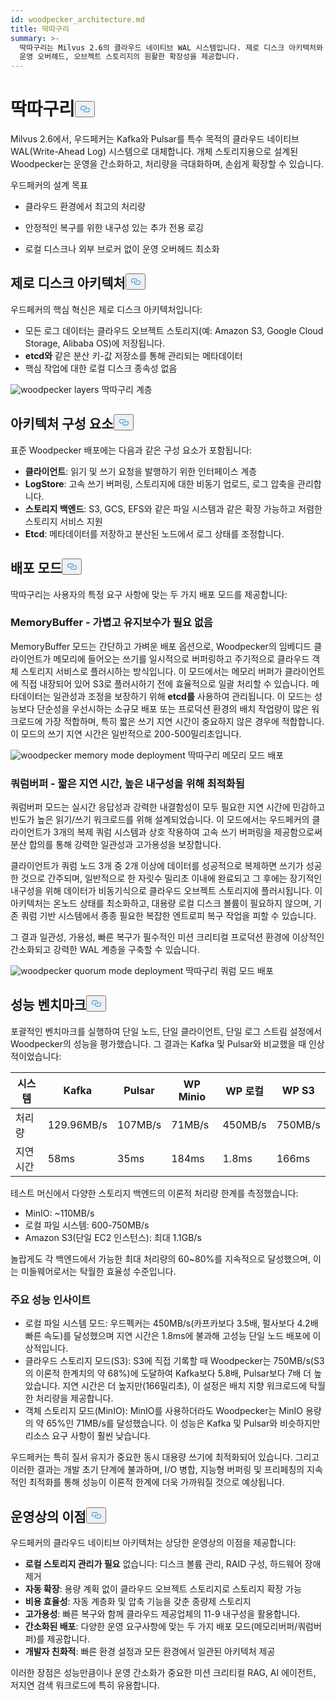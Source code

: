 ```yaml
---
id: woodpecker_architecture.md
title: 딱따구리
summary: >-
  딱따구리는 Milvus 2.6의 클라우드 네이티브 WAL 시스템입니다. 제로 디스크 아키텍처와 두 가지 배포 모드를 통해 높은 처리량, 낮은
  운영 오버헤드, 오브젝트 스토리지의 원활한 확장성을 제공합니다.
---
```

<h1 id="Woodpecker" class="common-anchor-header">딱따구리<button data-href="#Woodpecker" class="anchor-icon" translate="no">
      <svg translate="no"
        aria-hidden="true"
        focusable="false"
        height="20"
        version="1.1"
        viewBox="0 0 16 16"
        width="16"
      >
        <path
          fill="#0092E4"
          fill-rule="evenodd"
          d="M4 9h1v1H4c-1.5 0-3-1.69-3-3.5S2.55 3 4 3h4c1.45 0 3 1.69 3 3.5 0 1.41-.91 2.72-2 3.25V8.59c.58-.45 1-1.27 1-2.09C10 5.22 8.98 4 8 4H4c-.98 0-2 1.22-2 2.5S3 9 4 9zm9-3h-1v1h1c1 0 2 1.22 2 2.5S13.98 12 13 12H9c-.98 0-2-1.22-2-2.5 0-.83.42-1.64 1-2.09V6.25c-1.09.53-2 1.84-2 3.25C6 11.31 7.55 13 9 13h4c1.45 0 3-1.69 3-3.5S14.5 6 13 6z"
        ></path>
      </svg>
    </button></h1><p>Milvus 2.6에서, 우드페커는 Kafka와 Pulsar를 특수 목적의 클라우드 네이티브 WAL(Write-Ahead Log) 시스템으로 대체합니다. 개체 스토리지용으로 설계된 Woodpecker는 운영을 간소화하고, 처리량을 극대화하며, 손쉽게 확장할 수 있습니다.</p>
<p>우드페커의 설계 목표</p>
<ul>
<li><p>클라우드 환경에서 최고의 처리량</p></li>
<li><p>안정적인 복구를 위한 내구성 있는 추가 전용 로깅</p></li>
<li><p>로컬 디스크나 외부 브로커 없이 운영 오버헤드 최소화</p></li>
</ul>
<h2 id="Zero-disk-architecture" class="common-anchor-header">제로 디스크 아키텍처<button data-href="#Zero-disk-architecture" class="anchor-icon" translate="no">
      <svg translate="no"
        aria-hidden="true"
        focusable="false"
        height="20"
        version="1.1"
        viewBox="0 0 16 16"
        width="16"
      >
        <path
          fill="#0092E4"
          fill-rule="evenodd"
          d="M4 9h1v1H4c-1.5 0-3-1.69-3-3.5S2.55 3 4 3h4c1.45 0 3 1.69 3 3.5 0 1.41-.91 2.72-2 3.25V8.59c.58-.45 1-1.27 1-2.09C10 5.22 8.98 4 8 4H4c-.98 0-2 1.22-2 2.5S3 9 4 9zm9-3h-1v1h1c1 0 2 1.22 2 2.5S13.98 12 13 12H9c-.98 0-2-1.22-2-2.5 0-.83.42-1.64 1-2.09V6.25c-1.09.53-2 1.84-2 3.25C6 11.31 7.55 13 9 13h4c1.45 0 3-1.69 3-3.5S14.5 6 13 6z"
        ></path>
      </svg>
    </button></h2><p>우드페커의 핵심 혁신은 제로 디스크 아키텍처입니다:</p>
<ul>
<li>모든 로그 데이터는 클라우드 오브젝트 스토리지(예: Amazon S3, Google Cloud Storage, Alibaba OS)에 저장됩니다.</li>
<li><strong>etcd와</strong> 같은 분산 키-값 저장소를 통해 관리되는 메타데이터</li>
<li>핵심 작업에 대한 로컬 디스크 종속성 없음</li>
</ul>
<p>
  
   <span class="img-wrapper"> <img translate="no" src="/docs/v2.6.x/assets/woodpecker_layers.png" alt="woodpecker layers" class="doc-image" id="woodpecker-layers" />
   </span> <span class="img-wrapper"> <span>딱따구리 계층</span> </span></p>
<h2 id="Architecture-components" class="common-anchor-header">아키텍처 구성 요소<button data-href="#Architecture-components" class="anchor-icon" translate="no">
      <svg translate="no"
        aria-hidden="true"
        focusable="false"
        height="20"
        version="1.1"
        viewBox="0 0 16 16"
        width="16"
      >
        <path
          fill="#0092E4"
          fill-rule="evenodd"
          d="M4 9h1v1H4c-1.5 0-3-1.69-3-3.5S2.55 3 4 3h4c1.45 0 3 1.69 3 3.5 0 1.41-.91 2.72-2 3.25V8.59c.58-.45 1-1.27 1-2.09C10 5.22 8.98 4 8 4H4c-.98 0-2 1.22-2 2.5S3 9 4 9zm9-3h-1v1h1c1 0 2 1.22 2 2.5S13.98 12 13 12H9c-.98 0-2-1.22-2-2.5 0-.83.42-1.64 1-2.09V6.25c-1.09.53-2 1.84-2 3.25C6 11.31 7.55 13 9 13h4c1.45 0 3-1.69 3-3.5S14.5 6 13 6z"
        ></path>
      </svg>
    </button></h2><p>표준 Woodpecker 배포에는 다음과 같은 구성 요소가 포함됩니다:</p>
<ul>
<li><strong>클라이언트</strong>: 읽기 및 쓰기 요청을 발행하기 위한 인터페이스 계층</li>
<li><strong>LogStore</strong>: 고속 쓰기 버퍼링, 스토리지에 대한 비동기 업로드, 로그 압축을 관리합니다.</li>
<li><strong>스토리지 백엔드</strong>: S3, GCS, EFS와 같은 파일 시스템과 같은 확장 가능하고 저렴한 스토리지 서비스 지원</li>
<li><strong>Etcd</strong>: 메타데이터를 저장하고 분산된 노드에서 로그 상태를 조정합니다.</li>
</ul>
<h2 id="Deployment-modes" class="common-anchor-header">배포 모드<button data-href="#Deployment-modes" class="anchor-icon" translate="no">
      <svg translate="no"
        aria-hidden="true"
        focusable="false"
        height="20"
        version="1.1"
        viewBox="0 0 16 16"
        width="16"
      >
        <path
          fill="#0092E4"
          fill-rule="evenodd"
          d="M4 9h1v1H4c-1.5 0-3-1.69-3-3.5S2.55 3 4 3h4c1.45 0 3 1.69 3 3.5 0 1.41-.91 2.72-2 3.25V8.59c.58-.45 1-1.27 1-2.09C10 5.22 8.98 4 8 4H4c-.98 0-2 1.22-2 2.5S3 9 4 9zm9-3h-1v1h1c1 0 2 1.22 2 2.5S13.98 12 13 12H9c-.98 0-2-1.22-2-2.5 0-.83.42-1.64 1-2.09V6.25c-1.09.53-2 1.84-2 3.25C6 11.31 7.55 13 9 13h4c1.45 0 3-1.69 3-3.5S14.5 6 13 6z"
        ></path>
      </svg>
    </button></h2><p>딱따구리는 사용자의 특정 요구 사항에 맞는 두 가지 배포 모드를 제공합니다:</p>
<h3 id="MemoryBuffer---Lightweight-and-maintenance-free" class="common-anchor-header">MemoryBuffer - 가볍고 유지보수가 필요 없음</h3><p>MemoryBuffer 모드는 간단하고 가벼운 배포 옵션으로, Woodpecker의 임베디드 클라이언트가 메모리에 들어오는 쓰기를 일시적으로 버퍼링하고 주기적으로 클라우드 객체 스토리지 서비스로 플러시하는 방식입니다. 이 모드에서는 메모리 버퍼가 클라이언트에 직접 내장되어 있어 S3로 플러시하기 전에 효율적으로 일괄 처리할 수 있습니다. 메타데이터는 일관성과 조정을 보장하기 위해 <strong>etcd를</strong> 사용하여 관리됩니다. 이 모드는 성능보다 단순성을 우선시하는 소규모 배포 또는 프로덕션 환경의 배치 작업량이 많은 워크로드에 가장 적합하며, 특히 짧은 쓰기 지연 시간이 중요하지 않은 경우에 적합합니다. 이 모드의 쓰기 지연 시간은 일반적으로 200-500밀리초입니다.</p>
<p>
  
   <span class="img-wrapper"> <img translate="no" src="/docs/v2.6.x/assets/woodpecker_memorybuffer_mode_deployment.png" alt="woodpecker memory mode deployment" class="doc-image" id="woodpecker-memory-mode-deployment" />
   </span> <span class="img-wrapper"> <span>딱따구리 메모리 모드 배포</span> </span></p>
<h3 id="QuorumBuffer---Optimized-for-low-latency-high-durability" class="common-anchor-header">쿼럼버퍼 - 짧은 지연 시간, 높은 내구성을 위해 최적화됨</h3><p>쿼럼버퍼 모드는 실시간 응답성과 강력한 내결함성이 모두 필요한 지연 시간에 민감하고 빈도가 높은 읽기/쓰기 워크로드를 위해 설계되었습니다. 이 모드에서는 우드페커의 클라이언트가 3개의 복제 쿼럼 시스템과 상호 작용하여 고속 쓰기 버퍼링을 제공함으로써 분산 합의를 통해 강력한 일관성과 고가용성을 보장합니다.</p>
<p>클라이언트가 쿼럼 노드 3개 중 2개 이상에 데이터를 성공적으로 복제하면 쓰기가 성공한 것으로 간주되며, 일반적으로 한 자릿수 밀리초 이내에 완료되고 그 후에는 장기적인 내구성을 위해 데이터가 비동기식으로 클라우드 오브젝트 스토리지에 플러시됩니다. 이 아키텍처는 온노드 상태를 최소화하고, 대용량 로컬 디스크 볼륨이 필요하지 않으며, 기존 쿼럼 기반 시스템에서 종종 필요한 복잡한 엔트로피 복구 작업을 피할 수 있습니다.</p>
<p>그 결과 일관성, 가용성, 빠른 복구가 필수적인 미션 크리티컬 프로덕션 환경에 이상적인 간소화되고 강력한 WAL 계층을 구축할 수 있습니다.</p>
<p>
  
   <span class="img-wrapper"> <img translate="no" src="/docs/v2.6.x/assets/woodpecker_quorumbuffer_mode_deployment.png" alt="woodpecker quorum mode deployment" class="doc-image" id="woodpecker-quorum-mode-deployment" />
   </span> <span class="img-wrapper"> <span>딱따구리 쿼럼 모드 배포</span> </span></p>
<h2 id="Performance-benchmarks" class="common-anchor-header">성능 벤치마크<button data-href="#Performance-benchmarks" class="anchor-icon" translate="no">
      <svg translate="no"
        aria-hidden="true"
        focusable="false"
        height="20"
        version="1.1"
        viewBox="0 0 16 16"
        width="16"
      >
        <path
          fill="#0092E4"
          fill-rule="evenodd"
          d="M4 9h1v1H4c-1.5 0-3-1.69-3-3.5S2.55 3 4 3h4c1.45 0 3 1.69 3 3.5 0 1.41-.91 2.72-2 3.25V8.59c.58-.45 1-1.27 1-2.09C10 5.22 8.98 4 8 4H4c-.98 0-2 1.22-2 2.5S3 9 4 9zm9-3h-1v1h1c1 0 2 1.22 2 2.5S13.98 12 13 12H9c-.98 0-2-1.22-2-2.5 0-.83.42-1.64 1-2.09V6.25c-1.09.53-2 1.84-2 3.25C6 11.31 7.55 13 9 13h4c1.45 0 3-1.69 3-3.5S14.5 6 13 6z"
        ></path>
      </svg>
    </button></h2><p>포괄적인 벤치마크를 실행하여 단일 노드, 단일 클라이언트, 단일 로그 스트림 설정에서 Woodpecker의 성능을 평가했습니다. 그 결과는 Kafka 및 Pulsar와 비교했을 때 인상적이었습니다:</p>
<table>
<thead>
<tr><th>시스템</th><th>Kafka</th><th>Pulsar</th><th>WP Minio</th><th>WP 로컬</th><th>WP S3</th></tr>
</thead>
<tbody>
<tr><td>처리량</td><td>129.96MB/s</td><td>107MB/s</td><td>71MB/s</td><td>450MB/s</td><td>750MB/s</td></tr>
<tr><td>지연 시간</td><td>58ms</td><td>35ms</td><td>184ms</td><td>1.8ms</td><td>166ms</td></tr>
</tbody>
</table>
<p>테스트 머신에서 다양한 스토리지 백엔드의 이론적 처리량 한계를 측정했습니다:</p>
<ul>
<li>MinIO: ~110MB/s</li>
<li>로컬 파일 시스템: 600-750MB/s</li>
<li>Amazon S3(단일 EC2 인스턴스): 최대 1.1GB/s</li>
</ul>
<p>놀랍게도 각 백엔드에서 가능한 최대 처리량의 60~80%를 지속적으로 달성했으며, 이는 미들웨어로서는 탁월한 효율성 수준입니다.</p>
<h3 id="Key-performance-insights" class="common-anchor-header">주요 성능 인사이트</h3><ul>
<li>로컬 파일 시스템 모드: 우드펙커는 450MB/s(카프카보다 3.5배, 펄사보다 4.2배 빠른 속도)를 달성했으며 지연 시간은 1.8ms에 불과해 고성능 단일 노드 배포에 이상적입니다.</li>
<li>클라우드 스토리지 모드(S3): S3에 직접 기록할 때 Woodpecker는 750MB/s(S3의 이론적 한계치의 약 68%)에 도달하여 Kafka보다 5.8배, Pulsar보다 7배 더 높았습니다. 지연 시간은 더 높지만(166밀리초), 이 설정은 배치 지향 워크로드에 탁월한 처리량을 제공합니다.</li>
<li>객체 스토리지 모드(MinIO): MinIO를 사용하더라도 Woodpecker는 MinIO 용량의 약 65%인 71MB/s를 달성했습니다. 이 성능은 Kafka 및 Pulsar와 비슷하지만 리소스 요구 사항이 훨씬 낮습니다.</li>
</ul>
<p>우드페커는 특히 질서 유지가 중요한 동시 대용량 쓰기에 최적화되어 있습니다. 그리고 이러한 결과는 개발 초기 단계에 불과하며, I/O 병합, 지능형 버퍼링 및 프리페칭의 지속적인 최적화를 통해 성능이 이론적 한계에 더욱 가까워질 것으로 예상됩니다.</p>
<h2 id="Operational-benefits" class="common-anchor-header">운영상의 이점<button data-href="#Operational-benefits" class="anchor-icon" translate="no">
      <svg translate="no"
        aria-hidden="true"
        focusable="false"
        height="20"
        version="1.1"
        viewBox="0 0 16 16"
        width="16"
      >
        <path
          fill="#0092E4"
          fill-rule="evenodd"
          d="M4 9h1v1H4c-1.5 0-3-1.69-3-3.5S2.55 3 4 3h4c1.45 0 3 1.69 3 3.5 0 1.41-.91 2.72-2 3.25V8.59c.58-.45 1-1.27 1-2.09C10 5.22 8.98 4 8 4H4c-.98 0-2 1.22-2 2.5S3 9 4 9zm9-3h-1v1h1c1 0 2 1.22 2 2.5S13.98 12 13 12H9c-.98 0-2-1.22-2-2.5 0-.83.42-1.64 1-2.09V6.25c-1.09.53-2 1.84-2 3.25C6 11.31 7.55 13 9 13h4c1.45 0 3-1.69 3-3.5S14.5 6 13 6z"
        ></path>
      </svg>
    </button></h2><p>우드페커의 클라우드 네이티브 아키텍처는 상당한 운영상의 이점을 제공합니다:</p>
<ul>
<li><strong>로컬 스토리지 관리가 필요</strong> 없습니다: 디스크 볼륨 관리, RAID 구성, 하드웨어 장애 제거</li>
<li><strong>자동 확장</strong>: 용량 계획 없이 클라우드 오브젝트 스토리지로 스토리지 확장 가능</li>
<li><strong>비용 효율성</strong>: 자동 계층화 및 압축 기능을 갖춘 종량제 스토리지</li>
<li><strong>고가용성</strong>: 빠른 복구와 함께 클라우드 제공업체의 11-9 내구성을 활용합니다.</li>
<li><strong>간소화된 배포</strong>: 다양한 운영 요구사항에 맞는 두 가지 배포 모드(메모리버퍼/쿼럼버퍼)를 제공합니다.</li>
<li><strong>개발자 친화적</strong>: 빠른 환경 설정과 모든 환경에서 일관된 아키텍처 제공</li>
</ul>
<p>이러한 장점은 성능만큼이나 운영 간소화가 중요한 미션 크리티컬 RAG, AI 에이전트, 저지연 검색 워크로드에 특히 유용합니다.</p>
